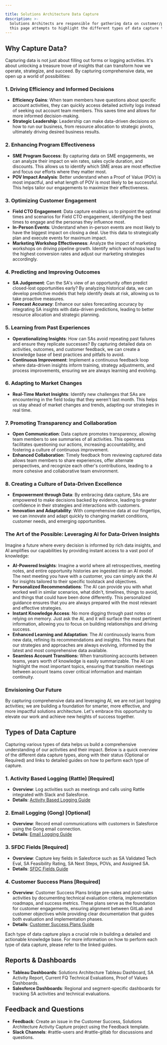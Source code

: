 ```yaml
---

title: Solutions Architecture Data Capture
description: >-
  Solutions Architects are responsible for gathering data on customer/prospect opportunities in a number of different ways,
  this page attempts to highlight the different types of data capture that is required and where to find more information on each.
---
```


## Why Capture Data?

Capturing data is not just about filling out forms or logging activities. It's about unlocking a treasure trove of insights that can transform how we operate, strategize, and succeed. By capturing comprehensive data, we open up a world of possibilities:

### 1. **Driving Efficiency and Informed Decisions**

- **Efficiency Gains**: When team members have questions about specific account activities, they can quickly access detailed activity logs instead of seeking out account team members. This saves time and allows for more informed decision-making.
- **Strategic Leadership**: Leadership can make data-driven decisions on how to run our business, from resource allocation to strategic pivots, ultimately driving desired business results.

### 2. **Enhancing Program Effectiveness**

- **SME Program Success**: By capturing data on SME engagements, we can analyze their impact on win rates, sales cycle duration, and discounts. This allows us to identify which SME areas are most effective and focus our efforts where they matter most.
- **POV Impact Analysis**: Better understand when a Proof of Value (POV) is most impactful, and what length of POV is most likely to be successful. This helps tailor our engagements to maximize their effectiveness.

### 3. **Optimizing Customer Engagement**

- **Field CTO Engagement**: Data capture enables us to pinpoint the optimal times and scenarios for Field CTO engagement, identifying the best times to engage and the personas they influence most.
- **In-Person Events**: Understand when in-person events are most likely to have the biggest impact on closing a deal. Use this data to strategically plan and execute events for maximum impact.
- **Marketing Workshop Effectiveness**: Analyze the impact of marketing workshops on driving pipeline growth. Identify which workshops lead to the highest conversion rates and adjust our marketing strategies accordingly.

### 4. **Predicting and Improving Outcomes**

- **SA Judgement**: Can the SA's view of an opportunity often predict closed-lost opportunities early? By analyzing historical data, we can develop predictive models that help identify deals at risk, allowing us to take proactive measures.
- **Forecast Accuracy**: Enhance our sales forecasting accuracy by integrating SA insights with data-driven predictions, leading to better resource allocation and strategic planning.

### 5. **Learning from Past Experiences**

- **Operationalizing Insights**: How can SAs avoid repeating past failures and ensure they replicate successes? By capturing detailed data on activities, outcomes, and customer feedback, we can create a knowledge base of best practices and pitfalls to avoid.
- **Continuous Improvement**: Implement a continuous feedback loop where data-driven insights inform training, strategy adjustments, and process improvements, ensuring we are always learning and evolving.

### 6. **Adapting to Market Changes**

- **Real-Time Market Insights**: Identify new challenges that SAs are encountering in the field today that they weren't last month. This helps us stay ahead of market changes and trends, adapting our strategies in real time.

### 7. **Promoting Transparency and Collaboration**

- **Open Communication**: Data capture promotes transparency, allowing team members to see summaries of all activities. This openness facilitates questioning our actions, increasing accountability, and fostering a culture of continuous improvement.
- **Enhanced Collaboration**: Timely feedback from reviewing captured data allows team members to share experiences, offer alternate perspectives, and recognize each other's contributions, leading to a more cohesive and collaborative team environment.

### 8. **Creating a Culture of Data-Driven Excellence**

- **Empowerment through Data**: By embracing data capture, SAs are empowered to make decisions backed by evidence, leading to greater confidence in their strategies and interactions with customers.
- **Innovation and Adaptability**: With comprehensive data at our fingertips, we can innovate and adapt quickly to changing market conditions, customer needs, and emerging opportunities.

### The Art of the Possible: Leveraging AI for Data-Driven Insights

Imagine a future where every decision is informed by rich data insights, and AI amplifies our capabilities by providing instant access to a vast pool of knowledge:

- **AI-Powered Insights**: Imagine a world where all retrospectives, meeting notes, and entire opportunity histories are ingested into an AI model. The next meeting you have with a customer, you can simply ask the AI for insights tailored to their specific toolstack and objectives.
- **Personalized Recommendations**: The AI can provide you with what worked well in similar scenarios, what didn't, timelines, things to avoid, and things that could have been done differently. This personalized guidance ensures that you are always prepared with the most relevant and effective strategies.
- **Instant Knowledge Access**: No more digging through past notes or relying on memory. Just ask the AI, and it will surface the most pertinent information, allowing you to focus on building relationships and driving success.
- **Enhanced Learning and Adaptation**: The AI continuously learns from new data, refining its recommendations and insights. This means that our strategies and approaches are always evolving, informed by the latest and most comprehensive data available.
- **Seamless Account Transitions:** When transitioning accounts between teams, years worth of knowledge is easily summarizable. The AI can highlight the most important topics, ensuring that transition meetings between account teams cover critical information and maintain continuity.

### Envisioning Our Future

By capturing comprehensive data and leveraging AI, we are not just logging activities; we are building a foundation for smarter, more effective, and more impactful solutions architecture. Let's embrace this opportunity to elevate our work and achieve new heights of success together.

## Types of Data Capture

Capturing various types of data helps us build a comprehensive understanding of our activities and their impact. Below is a quick overview of the different data capture types, along with their status (Optional or Required) and links to detailed guides on how to perform each type of capture.

### 1. **Activity Based Logging (Rattle) [Required]**

- **Overview**: Log activities such as meetings and calls using Rattle integrated with Slack and Salesforce.
- **Details**: [Activity Based Logging Guide](/handbook/solutions-architects/processes/activity-capture/activity-logging)

### 2. **Email Logging (Gong) [Optional]**

- **Overview**: Record email communications with customers in Salesforce using the Gong email connection.
- **Details**: [Email Logging Guide](/handbook/solutions-architects/processes/activity-capture/email-logging)

### 3. **SFDC Fields [Required]**

- **Overview**: Capture key fields in Salesforce such as SA Validated Tech Eval, SA Feasibility Rating, SA Next Steps, POVs, and Assigned SA.
- **Details**: [SFDC Fields Guide](/handbook/solutions-architects/processes/activity-capture/sfdc-logging)

### 4. **Customer Success Plans [Required]**

- **Overview**: Customer Success Plans bridge pre-sales and post-sales activities by documenting technical evaluation criteria, implementation roadmaps, and success metrics. These plans serve as the foundation for customer engagements, ensuring alignment between GitLab and customer objectives while providing clear documentation that guides both evaluation and implementation phases.
- **Details**: [Customer Success Plans Guide](/handbook/solutions-architects/processes/activity-capture/customer-success-plans)

Each type of data capture plays a crucial role in building a detailed and actionable knowledge base. For more information on how to perform each type of data capture, please refer to the linked guides.

## Reports & Dashboards

- **Tableau Dashboards**: Solutions Architecture Tableau Dashboard, SA Activity Report, Current FQ Technical Evaluations, Proof of Values Dashboards.
- **Salesforce Dashboards**: Regional and segment-specific dashboards for tracking SA activities and technical evaluations.

## Feedback and Questions

- **Feedback**: Create an issue in the Customer Success, Solutions Architecture Activity Capture project using the Feedback template.
- **Slack Channels**: #rattle-users and #rattle-gitlab for discussions and questions.

